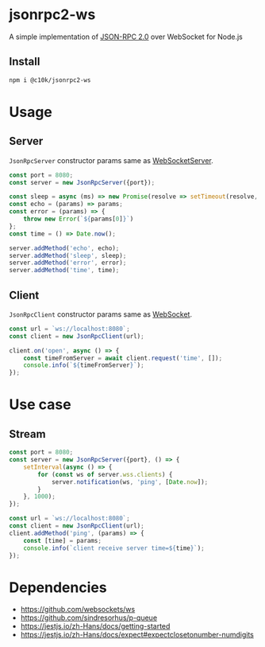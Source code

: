 # jsonrpc2-ws

A simple implementation of [JSON-RPC 2.0](https://www.jsonrpc.org/specification) over WebSocket for Node.js

## Install

```bash
npm i @c10k/jsonrpc2-ws
```

# Usage

## Server

`JsonRpcServer` constructor params same as [WebSocketServer](https://github.com/websockets/ws/blob/8.6.0/lib/websocket-server.js#L30-L56).

```js
const port = 8080;
const server = new JsonRpcServer({port});

const sleep = async (ms) => new Promise(resolve => setTimeout(resolve, ms));
const echo = (params) => params;
const error = (params) => {
    throw new Error(`${params[0]}`)
};
const time = () => Date.now();

server.addMethod('echo', echo);
server.addMethod('sleep', sleep);
server.addMethod('error', error);
server.addMethod('time', time);
```

## Client

`JsonRpcClient` constructor params same as [WebSocket](https://github.com/websockets/ws/blob/8.6.0/lib/websocket.js#L45-L52).

```js
const url = `ws://localhost:8080`;
const client = new JsonRpcClient(url);

client.on('open', async () => {
    const timeFromServer = await client.request('time', []);
    console.info(`${timeFromServer}`);
});
```

# Use case

## Stream

```js
const port = 8080;
const server = new JsonRpcServer({port}, () => {
    setInterval(async () => {
        for (const ws of server.wss.clients) {
            server.notification(ws, 'ping', [Date.now]);
        }
    }, 1000);
});
```

```js
const url = `ws://localhost:8080`;
const client = new JsonRpcClient(url);
client.addMethod('ping', (params) => {
    const [time] = params;
    console.info(`client receive server time=${time}`);
});
```

# Dependencies

- https://github.com/websockets/ws
- https://github.com/sindresorhus/p-queue
- https://jestjs.io/zh-Hans/docs/getting-started
- https://jestjs.io/zh-Hans/docs/expect#expectclosetonumber-numdigits
